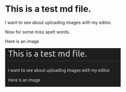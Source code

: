 # This is a test md file. 

I want to see about uploading images with my editor.

Now for some miss spelt words.  

Here is an image

![](images/2021-08-20-19-52-48.png)